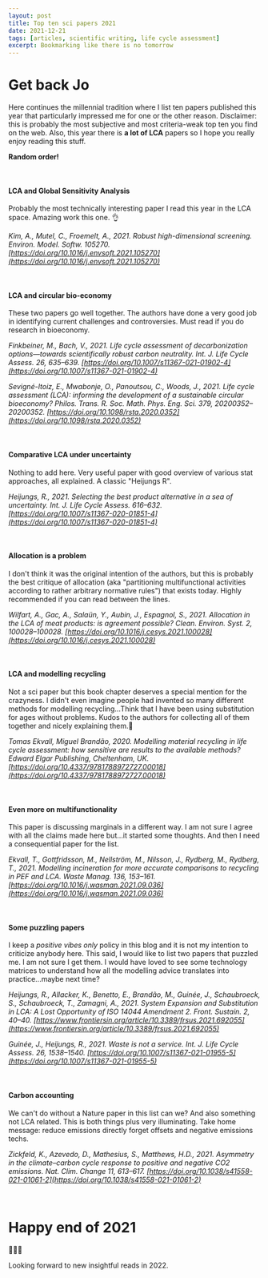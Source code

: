 ```yaml
---
layout: post
title: Top ten sci papers 2021
date: 2021-12-21
tags: [articles, scientific writing, life cycle assessment]
excerpt: Bookmarking like there is no tomorrow
---
```



# Get back Jo

Here continues the millennial tradition where I list ten papers published this year that particularly impressed me for one or the other reason. Disclaimer: this is probably the most subjective and most criteria-weak top ten you find on the web. Also, this year there is **a lot of LCA** papers so I hope you really enjoy reading this stuff. 

**Random order!**

&nbsp;

#### LCA and Global Sensitivity Analysis

Probably the most technically interesting paper I read this year in the LCA space. Amazing work this one. 👌

_Kim, A., Mutel, C., Froemelt, A., 2021. Robust high-dimensional screening. Environ. Model. Softw. 105270. [https://doi.org/10.1016/j.envsoft.2021.105270](https://doi.org/10.1016/j.envsoft.2021.105270)_

&nbsp;

#### LCA and circular bio-economy

These two papers go well together. The authors have done a very good job in identifying current challenges and controversies. Must read if you do research in bioeconomy.

_Finkbeiner, M., Bach, V., 2021. Life cycle assessment of decarbonization options—towards scientifically robust carbon neutrality. Int. J. Life Cycle Assess. 26, 635–639. [https://doi.org/10.1007/s11367-021-01902-4](https://doi.org/10.1007/s11367-021-01902-4)_

_Sevigné-Itoiz, E., Mwabonje, O., Panoutsou, C., Woods, J., 2021. Life cycle assessment (LCA): informing the development of a sustainable circular bioeconomy? Philos. Trans. R. Soc. Math. Phys. Eng. Sci. 379, 20200352–20200352. [https://doi.org/10.1098/rsta.2020.0352](https://doi.org/10.1098/rsta.2020.0352)_

&nbsp;

#### Comparative LCA under uncertainty

Nothing to add here. Very useful paper with good overview of various stat approaches, all explained. A classic "Heijungs R".

_Heijungs, R., 2021. Selecting the best product alternative in a sea of uncertainty. Int. J. Life Cycle Assess. 616–632. [https://doi.org/10.1007/s11367-020-01851-4](https://doi.org/10.1007/s11367-020-01851-4)_

&nbsp;

#### Allocation is a problem

I don't think it was the original intention of the authors, but this is probably the best critique of allocation (aka "partitioning multifunctional activities according to rather arbitrary normative rules") that exists today. Highly recommended if you can read between the lines.

_Wilfart, A., Gac, A., Salaün, Y., Aubin, J., Espagnol, S., 2021. Allocation in the LCA of meat products: is agreement possible? Clean. Environ. Syst. 2, 100028–100028. [https://doi.org/10.1016/j.cesys.2021.100028](https://doi.org/10.1016/j.cesys.2021.100028)_

&nbsp;

#### LCA and modelling recycling

Not a sci paper but this book chapter deserves a special mention for the crazyness. I didn't even imagine people had invented so many different methods for modelling recycling...Think that I have been using substitution for ages without problems. Kudos to the authors for collecting all of them together and nicely explaining them.🙌

_Tomas Ekvall, Miguel Brandão, 2020. Modelling material recycling in life cycle assessment: how sensitive are results to the available methods? Edward Elgar Publishing, Cheltenham, UK. [https://doi.org/10.4337/9781788972727.00018](https://doi.org/10.4337/9781788972727.00018)_

&nbsp;


#### Even more on multifunctionality 

This paper is discussing marginals in a different way. I am not sure I agree with all the claims made here but...it started some thoughts. And then I need a consequential paper for the list.

_Ekvall, T., Gottfridsson, M., Nellström, M., Nilsson, J., Rydberg, M., Rydberg, T., 2021. Modelling incineration for more accurate comparisons to recycling in PEF and LCA. Waste Manag. 136, 153–161. [https://doi.org/10.1016/j.wasman.2021.09.036](https://doi.org/10.1016/j.wasman.2021.09.036)_

&nbsp;


#### Some puzzling papers

I keep a _positive vibes only_ policy in this blog and it is not my intention to criticize anybody here. This said, I would like to list two papers that puzzled me. I am not sure I get them. I would have loved to see some technology matrices to understand how all the modelling advice translates into practice...maybe next time?

_Heijungs, R., Allacker, K., Benetto, E., Brandão, M., Guinée, J., Schaubroeck, S., Schaubroeck, T., Zamagni, A., 2021. System Expansion and Substitution in LCA: A Lost Opportunity of ISO 14044 Amendment 2. Front. Sustain. 2, 40–40. [https://www.frontiersin.org/article/10.3389/frsus.2021.692055](https://www.frontiersin.org/article/10.3389/frsus.2021.692055)_


_Guinée, J., Heijungs, R., 2021. Waste is not a service. Int. J. Life Cycle Assess. 26, 1538–1540. [https://doi.org/10.1007/s11367-021-01955-5](https://doi.org/10.1007/s11367-021-01955-5)_

&nbsp;

#### Carbon accounting

We can't do without a Nature paper in this list can we? And also something not LCA related. This is both things plus very illuminating. Take home message: reduce emissions directly forget offsets and negative emissions techs. 

_Zickfeld, K., Azevedo, D., Mathesius, S., Matthews, H.D., 2021. Asymmetry in the climate–carbon cycle response to positive and negative CO2 emissions. Nat. Clim. Change 11, 613–617. [https://doi.org/10.1038/s41558-021-01061-2](https://doi.org/10.1038/s41558-021-01061-2)_


&nbsp;


# Happy end of 2021

🍾🍾🍾

Looking forward to new insightful reads in 2022.
